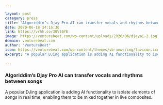 ```yaml
---

layout: post
category: press
title: "Algoriddim’s Djay Pro AI can transfer vocals and rhythms between songs"
date: 2020-06-18 14:16:36
link: https://vrhk.co/30Vt6YE
image: https://venturebeat.com/wp-content/uploads/2020/06/djayai-2.jpg?w=1200&strip=all
domain: venturebeat.com
author: "VentureBeat"
icon: https://venturebeat.com/wp-content/themes/vb-news/img/favicon.ico
excerpt: "A popular DJing application is adding AI functionality to isolate elements of songs in real time, enabling them to be mixed together in live composites."

---
```


### Algoriddim’s Djay Pro AI can transfer vocals and rhythms between songs

A popular DJing application is adding AI functionality to isolate elements of songs in real time, enabling them to be mixed together in live composites.